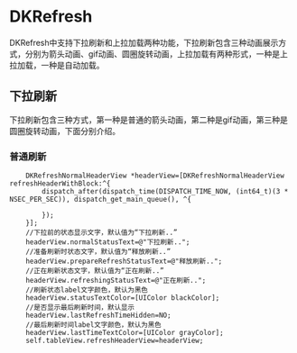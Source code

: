# DKRefresh
DKRefresh中支持下拉刷新和上拉加载两种功能，下拉刷新包含三种动画展示方式，分别为箭头动画、gif动画、圆圈旋转动画，上拉加载有两种形式，一种是上拉加载，一种是自动加载。
## 下拉刷新
下拉刷新包含三种方式，第一种是普通的箭头动画，第二种是gif动画，第三种是圆圈旋转动画，下面分别介绍。
### 普通刷新
        DKRefreshNormalHeaderView *headerView=[DKRefreshNormalHeaderView refreshHeaderWithBlock:^{
            dispatch_after(dispatch_time(DISPATCH_TIME_NOW, (int64_t)(3 * NSEC_PER_SEC)), dispatch_get_main_queue(), ^{
                
            });
        }];
        //下拉前的状态显示文字，默认值为“下拉刷新..”
        headerView.normalStatusText=@"下拉刷新..";
        //准备刷新时状态文字，默认值为“释放刷新..”
        headerView.prepareRefreshStatusText=@"释放刷新..";
        //正在刷新状态文字，默认值为“正在刷新..”
        headerView.refreshingStatusText=@"正在刷新..";
        //刷新状态label文字颜色，默认为黑色
        headerView.statusTextColor=[UIColor blackColor];
        //是否显示最后刷新时间，默认显示
        headerView.lastRefreshTimeHidden=NO;
        //最后刷新时间label文字颜色，默认为黑色
        headerView.lastTimeTextColor=[UIColor grayColor];
        self.tableView.refreshHeaderView=headerView;
